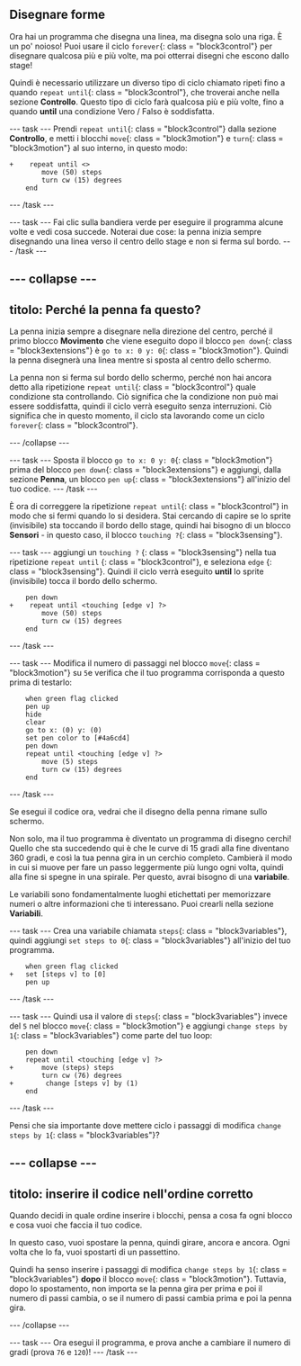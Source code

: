 ## Disegnare forme

Ora hai un programma che disegna una linea, ma disegna solo una riga. È un po' noioso! Puoi usare il ciclo `forever`{: class = "block3control"} per disegnare qualcosa più e più volte, ma poi otterrai disegni che escono dallo stage!

Quindi è necessario utilizzare un diverso tipo di ciclo chiamato ripeti fino a quando `repeat until`{: class = "block3control"}, che troverai anche nella sezione **Controllo**. Questo tipo di ciclo farà qualcosa più e più volte, fino a quando **until** una condizione Vero / Falso è soddisfatta.

\--- task \--- Prendi `repeat until`{: class = "block3control"} dalla sezione **Controllo**, e metti i blocchi `move`{: class = "block3motion"} e `turn`{: class = "block3motion"} al suo interno, in questo modo:

```blocks3
+    repeat until <> 
        move (50) steps
        turn cw (15) degrees
    end
```

\--- /task \---

\--- task \--- Fai clic sulla bandiera verde per eseguire il programma alcune volte e vedi cosa succede. Noterai due cose: la penna inizia sempre disegnando una linea verso il centro dello stage e non si ferma sul bordo. \--- /task \---

## \--- collapse \---

## titolo: Perché la penna fa questo?

La penna inizia sempre a disegnare nella direzione del centro, perché il primo blocco **Movimento** che viene eseguito dopo il blocco `pen down`{: class = "block3extensions"} è `go to x: 0 y: 0`{: class = "block3motion"}. Quindi la penna disegnerà una linea mentre si sposta al centro dello schermo.

La penna non si ferma sul bordo dello schermo, perché non hai ancora detto alla ripetizione `repeat until`{: class = "block3control"} quale condizione sta controllando. Ciò significa che la condizione non può mai essere soddisfatta, quindi il ciclo verrà eseguito senza interruzioni. Ciò significa che in questo momento, il ciclo sta lavorando come un ciclo `forever`{: class = "block3control"}.

\--- /collapse \---

\--- task \--- Sposta il blocco `go to x: 0 y: 0`{: class = "block3motion"} prima del blocco `pen down`{: class = "block3extensions"} e aggiungi, dalla sezione **Penna**, un blocco `pen up`{: class = "block3extensions"} all'inizio del tuo codice. \--- /task \---

È ora di correggere la ripetizione `repeat until`{: class = "block3control"} in modo che si fermi quando lo si desidera. Stai cercando di capire se lo sprite (invisibile) sta toccando il bordo dello stage, quindi hai bisogno di un blocco **Sensori** - in questo caso, il blocco `touching ?`{: class = "block3sensing"}.

\--- task \--- aggiungi un `touching ?` {: class = "block3sensing"} nella tua ripetizione `repeat until` {: class = "block3control"}, e seleziona `edge` {: class = "block3sensing"}. Quindi il ciclo verrà eseguito **until** lo sprite (invisibile) tocca il bordo dello schermo.

```blocks3
    pen down
+    repeat until <touching [edge v] ?> 
        move (50) steps
        turn cw (15) degrees
    end
```

\--- /task \---

\--- task \--- Modifica il numero di passaggi nel blocco `move`{: class = "block3motion"} su `5`e verifica che il tuo programma corrisponda a questo prima di testarlo:

```blocks3
    when green flag clicked
    pen up
    hide
    clear
    go to x: (0) y: (0)
    set pen color to [#4a6cd4]
    pen down
    repeat until <touching [edge v] ?> 
        move (5) steps
        turn cw (15) degrees
    end
```

\--- /task \---

Se esegui il codice ora, vedrai che il disegno della penna rimane sullo schermo.

Non solo, ma il tuo programma è diventato un programma di disegno cerchi! Quello che sta succedendo qui è che le curve di 15 gradi alla fine diventano 360 gradi, e così la tua penna gira in un cerchio completo. Cambierà il modo in cui si muove per fare un passo leggermente più lungo ogni volta, quindi alla fine si spegne in una spirale. Per questo, avrai bisogno di una **variabile**.

Le variabili sono fondamentalmente luoghi etichettati per memorizzare numeri o altre informazioni che ti interessano. Puoi crearli nella sezione **Variabili**.

\--- task \--- Crea una variabile chiamata `steps`{: class = "block3variables"}, quindi aggiungi `set steps to 0`{: class = "block3variables"} all'inizio del tuo programma.

```blocks3
    when green flag clicked
+   set [steps v] to [0]
    pen up
```

\--- /task \---

\--- task \--- Quindi usa il valore di `steps`{: class = "block3variables"} invece del `5` nel blocco `move`{: class = "block3motion"} e aggiungi `change steps by 1`{: class = "block3variables"} come parte del tuo loop:

```blocks3
    pen down
    repeat until <touching [edge v] ?> 
+       move (steps) steps
        turn cw (76) degrees
+        change [steps v] by (1)
    end
```

\--- /task \---

Pensi che sia importante dove mettere ciclo i passaggi di modifica `change steps by 1`{: class = "block3variables"}?

## \--- collapse \---

## titolo: inserire il codice nell'ordine corretto

Quando decidi in quale ordine inserire i blocchi, pensa a cosa fa ogni blocco e cosa vuoi che faccia il tuo codice.

In questo caso, vuoi spostare la penna, quindi girare, ancora e ancora. Ogni volta che lo fa, vuoi spostarti di un passettino.

Quindi ha senso inserire i passaggi di modifica `change steps by 1`{: class = "block3variables"} **dopo** il blocco `move`{: class = "block3motion"}. Tuttavia, dopo lo spostamento, non importa se la penna gira per prima e poi il numero di passi cambia, o se il numero di passi cambia prima e poi la penna gira.

\--- /collapse \---

\--- task \--- Ora esegui il programma, e prova anche a cambiare il numero di gradi (prova `76` e `120`)! \--- /task \---